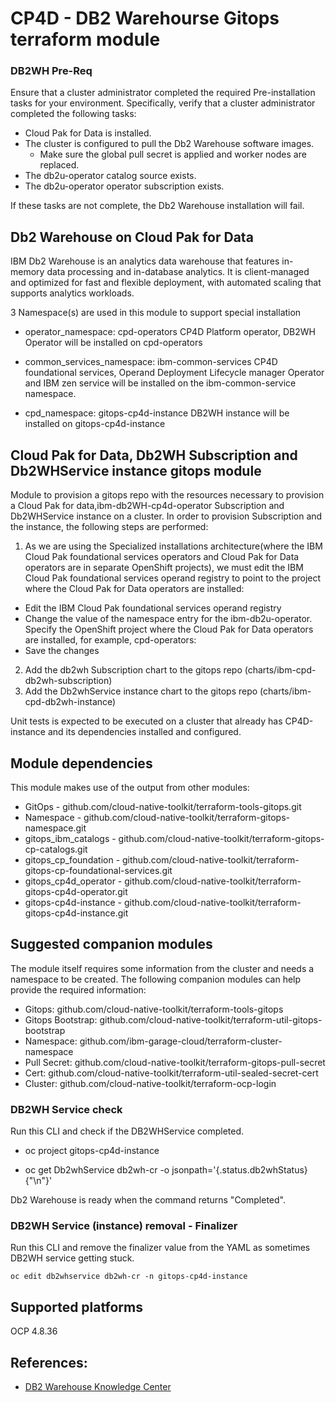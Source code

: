 # CP4D - DB2 Warehourse Gitops terraform module

### DB2WH Pre-Req

Ensure that a cluster administrator completed the required Pre-installation tasks for your environment. Specifically, verify that a cluster administrator completed the following tasks:

- Cloud Pak for Data is installed. 
- The cluster is configured to pull the Db2 Warehouse software images. 
  - Make sure the global pull secret is applied and worker nodes are replaced.
- The db2u-operator catalog source exists. 
- The db2u-operator operator subscription exists. 

If these tasks are not complete, the Db2 Warehouse installation will fail.

## Db2 Warehouse on Cloud Pak for Data

IBM Db2 Warehouse is an analytics data warehouse that features in-memory data processing and in-database analytics. It is client-managed and optimized for fast and flexible deployment, with automated scaling that supports analytics workloads. 

3 Namespace(s) are used in this module to support special installation

- operator_namespace: cpd-operators
  CP4D Platform operator, DB2WH Operator will be installed on cpd-operators

- common_services_namespace: ibm-common-services
   CP4D foundational services, Operand Deployment Lifecycle manager Operator and IBM zen service will be installed on the ibm-common-service namespace. 

- cpd_namespace: gitops-cp4d-instance
  DB2WH instance will be installed on gitops-cp4d-instance

## Cloud Pak for Data, Db2WH Subscription and Db2WHService instance gitops module

Module to provision a gitops repo with the resources necessary to provision a Cloud Pak for data,ibm-db2WH-cp4d-operator Subscription and Db2WHService instance on a cluster. In order to provision Subscription and the instance, the following steps are performed:


1. As we are using the Specialized installations architecture(where the IBM Cloud Pak foundational services operators and Cloud Pak for Data operators are in separate OpenShift projects), we must edit the IBM Cloud Pak foundational services operand registry to point to the project where the Cloud Pak for Data operators are installed: 
  - Edit the IBM Cloud Pak foundational services operand registry
  - Change the value of the namespace entry for the ibm-db2u-operator. Specify the OpenShift project where the Cloud Pak for Data operators are installed, for example, cpd-operators:
  - Save the changes
2. Add the db2wh Subscription chart to the gitops repo (charts/ibm-cpd-db2wh-subscription)
3. Add the Db2whService instance chart to the gitops repo (charts/ibm-cpd-db2wh-instance)

Unit tests is expected to be executed on a cluster that already has CP4D-instance and its dependencies installed and configured.
  
## Module dependencies

This module makes use of the output from other modules:

- GitOps - github.com/cloud-native-toolkit/terraform-tools-gitops.git
- Namespace - github.com/cloud-native-toolkit/terraform-gitops-namespace.git
- gitops_ibm_catalogs - github.com/cloud-native-toolkit/terraform-gitops-cp-catalogs.git
- gitops_cp_foundation - github.com/cloud-native-toolkit/terraform-gitops-cp-foundational-services.git
- gitops_cp4d_operator - github.com/cloud-native-toolkit/terraform-gitops-cp4d-operator.git
- gitops-cp4d-instance - github.com/cloud-native-toolkit/terraform-gitops-cp4d-instance.git

## Suggested companion modules

The module itself requires some information from the cluster and needs a namespace to be created. The following companion modules can help provide the required information:

- Gitops: github.com/cloud-native-toolkit/terraform-tools-gitops
- Gitops Bootstrap: github.com/cloud-native-toolkit/terraform-util-gitops-bootstrap
- Namespace: github.com/ibm-garage-cloud/terraform-cluster-namespace
- Pull Secret: github.com/cloud-native-toolkit/terraform-gitops-pull-secret
- Cert: github.com/cloud-native-toolkit/terraform-util-sealed-secret-cert
- Cluster: github.com/cloud-native-toolkit/terraform-ocp-login

### DB2WH Service check

Run this CLI and check if the DB2WHService completed.

- oc project gitops-cp4d-instance

- oc get Db2whService db2wh-cr -o jsonpath='{.status.db2whStatus} {"\n"}'
  
Db2 Warehouse is ready when the command returns "Completed".

### DB2WH Service (instance) removal - Finalizer

Run this CLI and remove the finalizer value from the YAML as sometimes DB2WH service getting stuck.

```oc edit db2whservice db2wh-cr -n gitops-cp4d-instance```

## Supported platforms

OCP 4.8.36

## References:

- [DB2 Warehouse Knowledge Center](https://www.ibm.com/docs/en/cloud-paks/cp-data/4.0?topic=services-db2-warehouse)
  
  